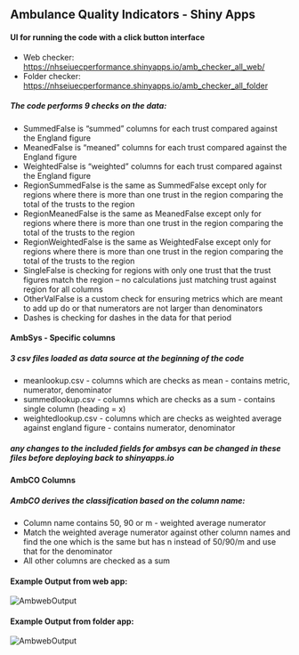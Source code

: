 ## Ambulance Quality Indicators - Shiny Apps <br/>
#### UI for running the code with a click button interface
* Web checker: https://nhseiuecperformance.shinyapps.io/amb_checker_all_web/
* Folder checker: https://nhseiuecperformance.shinyapps.io/amb_checker_all_folder

##### The code performs 9 checks on the data:
* SummedFalse is “summed” columns for each trust compared against the England figure
* MeanedFalse is “meaned” columns for each trust compared against the England figure
* WeightedFalse is “weighted” columns for each trust compared against the England figure
* RegionSummedFalse is the same as SummedFalse except only for regions where there is more than one trust in the region comparing the total of the trusts to the region
* RegionMeanedFalse is the same as MeanedFalse except only for regions where there is more than one trust in the region comparing the total of the trusts to the region
* RegionWeightedFalse is the same as WeightedFalse except only for regions where there is more than one trust in the region comparing the total of the trusts to the region
* SingleFalse is checking for regions with only one trust that the trust figures match the region – no calculations just matching trust against region for all columns
* OtherValFalse is a custom check for ensuring metrics which are meant to add up do or that numerators are not larger than denominators
* Dashes is checking for dashes in the data for that period

#### AmbSys - Specific columns
##### 3 csv files loaded as data source at the beginning of the code
* meanlookup.csv - columns which are checks as mean - contains metric, numerator, denominator
* summedlookup.csv - columns which are checks as a sum - contains single column (heading = x)
* weightedlookup.csv - columns which are checks as weighted average against england figure - contains numerator, denominator
##### any changes to the included fields for ambsys can be changed in these files before deploying back to shinyapps.io

#### AmbCO Columns
##### AmbCO derives the classification based on the column name:
* Column name contains 50, 90 or m - weighted average numerator
* Match the weighted average numerator against other column names and find the one which is the same but has n instead of 50/90/m and use that for the denominator
* All other columns are checked as a sum

#### Example Output from web app:
![AmbwebOutput](https://github.com/LPulle/NHSE-Analytics/blob/master/AmbWebOutput.jpg)
#### Example Output from folder app:
![AmbwebOutput](https://github.com/LPulle/NHSE-Analytics/blob/master/AmbFileOutput.jpg)
